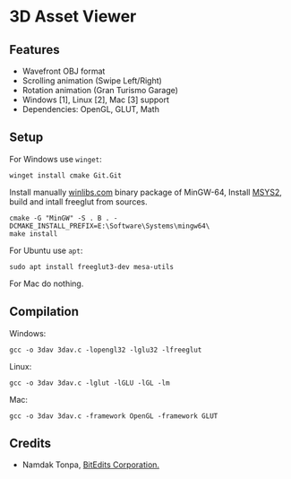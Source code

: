 3D Asset Viewer
===============

Features
--------

* Wavefront OBJ format
* Scrolling animation (Swipe Left/Right)
* Rotation animation (Gran Turismo Garage)
* Windows [1], Linux [2], Mac [3] support
* Dependencies: OpenGL, GLUT, Math

Setup
-----

For Windows use `winget`:

```
winget install cmake Git.Git
```

Install manually <a href="https://winlibs.com">winlibs.com</a> binary package of MinGW-64,
Install <a href="https://www.msys2.org">MSYS2</a>, build and intall freeglut from sources.

```
cmake -G "MinGW" -S . B . -DCMAKE_INSTALL_PREFIX=E:\Software\Systems\mingw64\
make install
```

For Ubuntu use `apt`:

```
sudo apt install freeglut3-dev mesa-utils
```

For Mac do nothing.

Compilation
-----------

Windows:

```
gcc -o 3dav 3dav.c -lopengl32 -lglu32 -lfreeglut
```

Linux:

```
gcc -o 3dav 3dav.c -lglut -lGLU -lGL -lm
```

Mac:

```
gcc -o 3dav 3dav.c -framework OpenGL -framework GLUT
```

Credits
-------

* Namdak Tonpa, <a href="https://github.com/BitEdits/">BitEdits Corporation.</a>
